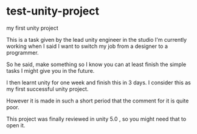 # test-unity-project
my first unity project

This is a task given by the lead unity engineer in the studio I'm currently working when I said I want to switch my job from a designer to a programmer.

So he said, make something so I know you can at least finish the simple tasks I might give you in the future.

I then learnt unity for one week and finish this in 3 days. I consider this as my first successful  unity project.

However it is made in such a short period that the comment for it is quite poor.

This project was finally reviewed in unity 5.0 , so you might need that to open it.
